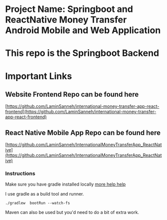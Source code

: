# Project Name: Springboot and ReactNative Money Transfer Android Mobile and Web Application

# This repo is the Springboot Backend

# Important Links
## Website Frontend Repo can be found here
[https://github.com/LaminSanneh/international-money-transfer-app-react-frontend](https://github.com/LaminSanneh/international-money-transfer-app-react-frontend)

## React Native Mobile App Repo can be found here
[https://github.com/LaminSanneh/InternationalMoneyTransferApp_ReactNative](https://github.com/LaminSanneh/InternationalMoneyTransferApp_ReactNative)

### Instructions

Make sure you have gradle installed locally [more help help](https://spring.io/guides/gs/spring-boot)

I use gradle as a build tool and runner.

```
./gradlew  bootRun --watch-fs
```

Maven can also be used but you'd need to do a bit of extra work.
